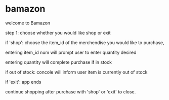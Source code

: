 # bamazon
welcome to Bamazon

step 1: choose whether you would like shop or exit

if 'shop': choose the item_id of the merchendise you would like to purchase, 

entering item_id num will prompt user to enter quantity desired

entering quantity will complete purchase if in stock

if out of stock: concole will inform user item is currently out of stock

if 'exit': app ends

continue shopping after purchase with 'shop' or 'exit' to close.
